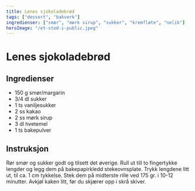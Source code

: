 ```yaml
---
title: Lenes sjokoladebrød
tags: ["dessert", "bakverk"]
ingredienser: ["smør", "mørk sirup", "sukker", "kremfløte", "nelik"]
heroImage: "/et-sted-i-public.jpeg"
---
```


# Lenes sjokoladebrød

## Ingredienser

- 150 g smør/margarin
- 3/4 dl sukker
- 1 ts vaniljesukker
- 2 ss kakao
- 2 ss mørk sirup
- 3 dl hvetemel
- 1 ts bakepulver

## Instruksjon

Rør smør og sukker godt og tilsett det øverige. Rull ut till to fingertykke lengder og legg dem på bakepapirkledd stekeovnsplate. Trykk lengdene litt ut, til ca. 1 cm tykkelse. Stek dem på midterste rille ved 175 gr. i 10-12 minutter. Avkjøl kaken litt, før du skjærer opp i skrå skiver.
